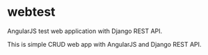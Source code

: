 webtest
=======

AngularJS test web application with Django REST API.

This is simple CRUD web app with AngularJS and Django REST API.
